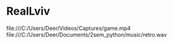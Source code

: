 # RealLviv
file:///C:/Users/Deer/Videos/Captures/game.mp4
file:///C:/Users/Deer/Documents/2sem_python/music/retro.wav
